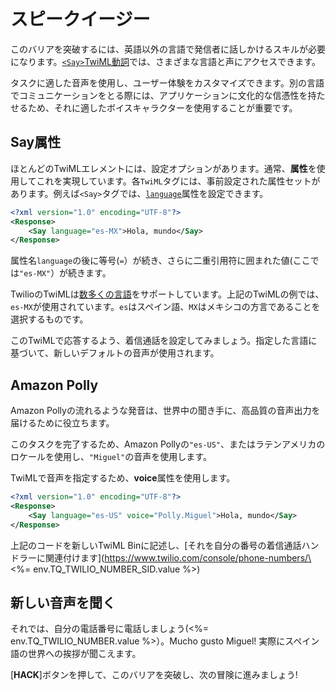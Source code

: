 # スピークイージー

このバリアを突破するには、英語以外の言語で発信者に話しかけるスキルが必要になります。[`<Say>`TwiML動詞](https://www.twilio.com/docs/voice/twiml/say)では、さまざまな言語と声にアクセスできます。

タスクに適した音声を使用し、ユーザー体験をカスタマイズできます。別の言語でコミュニケーションをとる際には、アプリケーションに文化的な信憑性を持たせるため、それに適したボイスキャラクターを使用することが重要です。

## Say属性

ほとんどのTwiMLエレメントには、設定オプションがあります。通常、**属性**を使用してこれを実現しています。各`TwiML`タグには、事前設定された属性セットがあります。例えば`<Say>`タグでは、[`language`](https://www.twilio.com/docs/voice/twiml/say#attributes-language)属性を設定できます。

```xml
<?xml version="1.0" encoding="UTF-8"?>
<Response>
    <Say language="es-MX">Hola, mundo</Say>
</Response>
```

属性名`language`の後に等号(`=`）が続き、さらに二重引用符に囲まれた値(ここでは`"es-MX"`）が続きます。

TwilioのTwiMLは[数多くの言語](https://www.twilio.com/docs/voice/twiml/say#attributes-language)をサポートしています。上記のTwiMLの例では、`es-MX`が使用されています。`es`はスペイン語、`MX`はメキシコの方言であることを選択するものです。

このTwiMLで応答するよう、着信通話を設定してみましょう。指定した言語に基づいて、新しいデフォルトの音声が使用されます。

## Amazon Polly

Amazon Pollyの流れるような発音は、世界中の聞き手に、高品質の音声出力を届けるために役立ちます。

このタスクを完了するため、Amazon Pollyの`"es-US"`、またはラテンアメリカのロケールを使用し、`"Miguel"`の音声を使用します。

TwiMLで音声を指定するため、**voice**属性を使用します。

```xml
<?xml version="1.0" encoding="UTF-8"?>
<Response>
    <Say language="es-US" voice="Polly.Miguel">Hola, mundo</Say>
</Response>
```

上記のコードを新しいTwiML Binに記述し、\[それを自分の番号の着信通話ハンドラーに関連付けます](https://www.twilio.com/console/phone-numbers/\<%= env.TQ_TWILIO_NUMBER_SID.value %>)

## 新しい音声を聞く

それでは、自分の電話番号に電話しましょう(\<%= env.TQ_TWILIO_NUMBER.value %>）。Mucho gusto Miguel! 実際にスペイン語の世界への挨拶が聞こえます。

[**HACK**]ボタンを押して、このバリアを突破し、次の冒険に進みましょう!